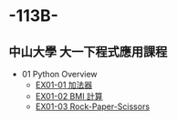 # -113B-
## 中山大學 大一下程式應用課程

- 01 Python Overview
  - [EX01-01 加法器](https://github.com/Ken79151/-113B-/blob/main/EX01_01_%E5%8A%A0%E6%B3%95%E5%99%A8.ipynb)
  - [EX01-02 BMI 計算](https://github.com/Ken79151/-113B-/blob/main/EX01_02_BMI_%E8%A8%88%E7%AE%97.ipynb)
  - [EX01-03 Rock-Paper-Scissors](https://github.com/Ken79151/-113B-/blob/main/EX01_03_Rock_Paper_Scissors.ipynb)
